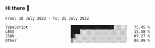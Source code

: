 ### Hi there 👋

<!--START_SECTION:waka-->

```text
From: 18 July 2022 - To: 25 July 2022

TypeScript                   ███████████████████░░░░░░   75.45 %
LESS                         ████░░░░░░░░░░░░░░░░░░░░░   15.58 %
JSON                         █▓░░░░░░░░░░░░░░░░░░░░░░░   07.27 %
Other                        ▒░░░░░░░░░░░░░░░░░░░░░░░░   00.99 %
```

<!--END_SECTION:waka-->

<!--
**jtaox/jtaox** is a ✨ _special_ ✨ repository because its `README.md` (this file) appears on your GitHub profile.

Here are some ideas to get you started:

- 🔭 I’m currently working on ...
- 🌱 I’m currently learning ...
- 👯 I’m looking to collaborate on ...
- 🤔 I’m looking for help with ...
- 💬 Ask me about ...
- 📫 How to reach me: ...
- 😄 Pronouns: ...
- ⚡ Fun fact: ...
-->
